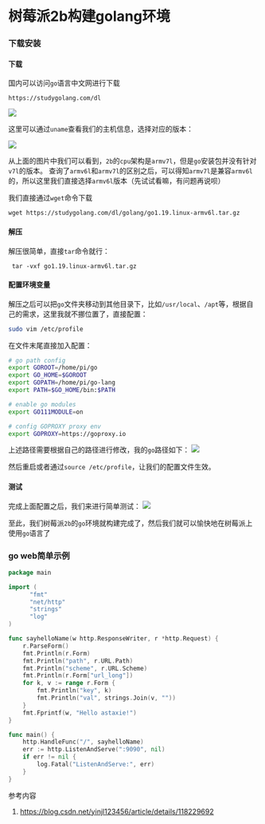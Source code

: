 # 树莓派2b构建golang环境

### 下载安装

#### 下载
国内可以访问`go`语言中文网进行下载
```
https://studygolang.com/dl
```

![](https://syske-pic-bed.oss-cn-hangzhou.aliyuncs.com/imgs/20220822215305.png)

这里可以通过`uname`查看我们的主机信息，选择对应的版本：

![](https://syske-pic-bed.oss-cn-hangzhou.aliyuncs.com/imgs/20220822215527.png)

从上面的图片中我们可以看到，`2b`的`cpu`架构是`armv7l`，但是`go`安装包并没有针对`v7l`的版本。
查询了`armv6l`和`armv7l`的区别之后，可以得知`armv7l`是兼容`armv6l`的，所以这里我们直接选择`armv6l`版本（先试试看嘛，有问题再说呗）

我们直接通过`wget`命令下载
```
wget https://studygolang.com/dl/golang/go1.19.linux-armv6l.tar.gz
```

#### 解压
解压很简单，直接`tar`命令就行：
```
 tar -vxf go1.19.linux-armv6l.tar.gz
```


#### 配置环境变量

解压之后可以把`go`文件夹移动到其他目录下，比如`/usr/local`、`/apt`等，根据自己的需求，这里我就不挪位置了，直接配置：
```sh
sudo vim /etc/profile
```
在文件末尾直接加入配置：
```sh
# go path config
export GOROOT=/home/pi/go
export GO_HOME=$GOROOT
export GOPATH=/home/pi/go-lang
export PATH=$GO_HOME/bin:$PATH

# enable go modules
export GO111MODULE=on

# config GOPROXY proxy env
export GOPROXY=https://goproxy.io
```
上述路径需要根据自己的路径进行修改，我的`go`路径如下：
![](https://syske-pic-bed.oss-cn-hangzhou.aliyuncs.com/imgs/20220822222144.png)

然后重启或者通过`source /etc/profile`，让我们的配置文件生效。

#### 测试
完成上面配置之后，我们来进行简单测试：
![](https://syske-pic-bed.oss-cn-hangzhou.aliyuncs.com/imgs/20220822222649.png)

至此，我们树莓派`2b`的`go`环境就构建完成了，然后我们就可以愉快地在树莓派上使用`go`语言了


### go web简单示例

```go
package main

import (
      "fmt"
      "net/http"
      "strings"
      "log"
)

func sayhelloName(w http.ResponseWriter, r *http.Request) {
    r.ParseForm()
    fmt.Println(r.Form)
    fmt.Println("path", r.URL.Path)
    fmt.Println("scheme", r.URL.Scheme)
    fmt.Println(r.Form["url_long"])
    for k, v := range r.Form {
        fmt.Println("key", k)
        fmt.Println("val", strings.Join(v, ""))
    }
    fmt.Fprintf(w, "Hello astaxie!")
}

func main() {
    http.HandleFunc("/", sayhelloName)
    err := http.ListenAndServe(":9090", nil)
    if err != nil {
        log.Fatal("ListenAndServe:", err)
    }
}
```


参考内容 

1.  https://blog.csdn.net/yinjl123456/article/details/118229692